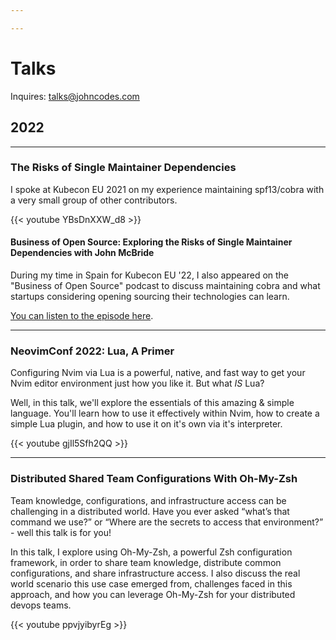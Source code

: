 ```yaml
---

---
```


# Talks

Inquires: talks@johncodes.com

## 2022

---
### The Risks of Single Maintainer Dependencies
I spoke at Kubecon EU 2021 on my experience maintaining spf13/cobra
with a very small group of other contributors.

{{< youtube YBsDnXXW_d8 >}}


#### Business of Open Source: Exploring the Risks of Single Maintainer Dependencies with John McBride
During my time in Spain for Kubecon EU '22,
I also appeared on the "Business of Open Source" podcast to discuss maintaining cobra
and what startups considering opening sourcing their technologies can learn.

[You can listen to the episode here](https://share.transistor.fm/s/51727ee9).

---
### NeovimConf 2022: Lua, A Primer
Configuring Nvim via Lua is a powerful, native, and fast way to get your Nvim editor environment just how you like it.
But what _IS_ Lua?

Well, in this talk, we'll explore the essentials of this amazing & simple language.
You'll learn how to use it effectively within Nvim, how to create a simple Lua plugin,
and how to use it on it's own via it's interpreter.

{{< youtube gjIl5Sfh2QQ >}}

---
### Distributed Shared Team Configurations With Oh-My-Zsh
Team knowledge, configurations, and infrastructure access can be challenging in a distributed world.
Have you ever asked “what’s that command we use?”
or “Where are the secrets to access that environment?” - well this talk is for you!

In this talk, I explore using Oh-My-Zsh, a powerful Zsh configuration framework,
in order to share team knowledge, distribute common configurations, and share infrastructure access.
I also discuss the real world scenario this use case emerged from,
challenges faced in this approach, and how you can leverage Oh-My-Zsh for your distributed devops teams.

{{< youtube ppvjyibyrEg >}}
